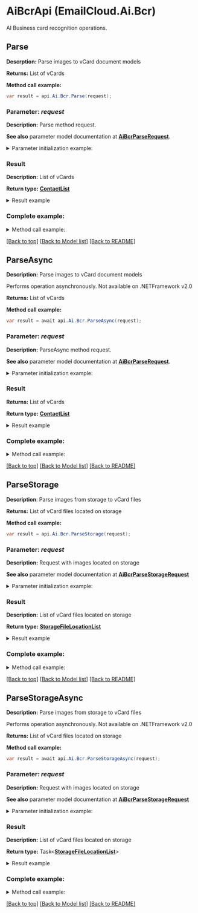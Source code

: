 # AiBcrApi (EmailCloud.Ai.Bcr)

AI Business card recognition operations.

<a name="Parse"></a>
## Parse
**Descrption:** Parse images to vCard document models             


**Returns:** List of vCards

**Method call example:**
```csharp
var result = api.Ai.Bcr.Parse(request);
```

### Parameter: *request*

**Description:** Parse method request.

**See also** parameter model documentation at [**AiBcrParseRequest**](AiBcrParseRequest.md).

<details>
    <summary>Parameter initialization example:</summary>

```csharp
var request = new AiBcrParseRequest
{ 
    File = new MemoryStream(File.ReadAllBytes("/path/to/image.png")),
    Countries = "us",
    Languages = "en",
    IsSingle = true
};
```

</details>

### Result

**Description:** List of vCards

**Return type:** [**ContactList**](ContactList.md)

<details>
    <summary>Result example</summary>

```csharp
result = new ContactList
{
    Value = new List<ContactDto>
    {
        new ContactDto
        {
            Attachments = new List<Attachment>
            {
                new Attachment
                {
                    Name = "attachment.txt",
                    Base64Data = "U29tZSBmaWxlIGNvbnRlbnQ="
                }
            },
            DisplayName = "Alex Thomas",
            EmailAddresses = new List<EmailAddress>
            {
                new EmailAddress
                {
                    Category = new EnumWithCustom<EmailAddressCategory>
                    {
                        Value = "Custom",
                        Description = "Partners"
                    },
                    DisplayName = "Alex Thomas Partners",
                    Preferred = true,
                    Address = "email@aspose.com"
                }
            },
            Gender = "Male",
            GivenName = "Alex",
            PhoneNumbers = new List<PhoneNumber>
            {
                new PhoneNumber
                {
                    Category = new EnumWithCustom<PhoneNumberCategory>
                    {
                        Value = "Office"
                    },
                    Number = "+49 211 4247 21",
                    Preferred = true
                }
            },
            Profession = "GENERAL DIRECTOR",
            Surname = "Thomas",
            Urls = new List<Url>
            {
                new Url
                {
                    Category = new EnumWithCustom<UrlCategory>
                    {
                        Value = "Work"
                    },
                    Preferred = true,
                    Href = "www.aspose.com"
                }
            }
        }
    }
};
```

</details>

### Complete example:

<details>
    <summary>Method call example:</summary>

```csharp
var api = new EmailCloud(appKey, appSid);

// Prepare parameters:
var request = new AiBcrParseRequest
{ 
    File = new MemoryStream(File.ReadAllBytes("/path/to/image.png")),
    Countries = "us",
    Languages = "en",
    IsSingle = true
};

// Call method:
var result = api.Ai.Bcr.Parse(request);

// Result example:
result = new ContactList
{
    Value = new List<ContactDto>
    {
        new ContactDto
        {
            Attachments = new List<Attachment>
            {
                new Attachment
                {
                    Name = "attachment.txt",
                    Base64Data = "U29tZSBmaWxlIGNvbnRlbnQ="
                }
            },
            DisplayName = "Alex Thomas",
            EmailAddresses = new List<EmailAddress>
            {
                new EmailAddress
                {
                    Category = new EnumWithCustom<EmailAddressCategory>
                    {
                        Value = "Custom",
                        Description = "Partners"
                    },
                    DisplayName = "Alex Thomas Partners",
                    Preferred = true,
                    Address = "email@aspose.com"
                }
            },
            Gender = "Male",
            GivenName = "Alex",
            PhoneNumbers = new List<PhoneNumber>
            {
                new PhoneNumber
                {
                    Category = new EnumWithCustom<PhoneNumberCategory>
                    {
                        Value = "Office"
                    },
                    Number = "+49 211 4247 21",
                    Preferred = true
                }
            },
            Profession = "GENERAL DIRECTOR",
            Surname = "Thomas",
            Urls = new List<Url>
            {
                new Url
                {
                    Category = new EnumWithCustom<UrlCategory>
                    {
                        Value = "Work"
                    },
                    Preferred = true,
                    Href = "www.aspose.com"
                }
            }
        }
    }
};
```

</details>

[[Back to top]](#) [[Back to Model list]](Models.md) [[Back to README]](README.md)

<a name="ParseAsync"></a>
## ParseAsync

**Description:** Parse images to vCard document models             

Performs operation asynchronously. Not available on .NETFramework v2.0


**Returns:** List of vCards

**Method call example:**
```csharp
var result = await api.Ai.Bcr.ParseAsync(request);
```

### Parameter: *request*

**Description:** ParseAsync method request.

**See also** parameter model documentation at [**AiBcrParseRequest**](AiBcrParseRequest.md).

<details>
    <summary>Parameter initialization example:</summary>

```csharp
var request = new AiBcrParseRequest
{ 
    File = new MemoryStream(File.ReadAllBytes("/path/to/image.png")),
    Countries = "us",
    Languages = "en",
    IsSingle = true
};
```

</details>

### Result

**Returns:** List of vCards

**Return type:** [**ContactList**](ContactList.md)

<details>
    <summary>Result example</summary>

```csharp
result = new ContactList
{
    Value = new List<ContactDto>
    {
        new ContactDto
        {
            Attachments = new List<Attachment>
            {
                new Attachment
                {
                    Name = "attachment.txt",
                    Base64Data = "U29tZSBmaWxlIGNvbnRlbnQ="
                }
            },
            DisplayName = "Alex Thomas",
            EmailAddresses = new List<EmailAddress>
            {
                new EmailAddress
                {
                    Category = new EnumWithCustom<EmailAddressCategory>
                    {
                        Value = "Custom",
                        Description = "Partners"
                    },
                    DisplayName = "Alex Thomas Partners",
                    Preferred = true,
                    Address = "email@aspose.com"
                }
            },
            Gender = "Male",
            GivenName = "Alex",
            PhoneNumbers = new List<PhoneNumber>
            {
                new PhoneNumber
                {
                    Category = new EnumWithCustom<PhoneNumberCategory>
                    {
                        Value = "Office"
                    },
                    Number = "+49 211 4247 21",
                    Preferred = true
                }
            },
            Profession = "GENERAL DIRECTOR",
            Surname = "Thomas",
            Urls = new List<Url>
            {
                new Url
                {
                    Category = new EnumWithCustom<UrlCategory>
                    {
                        Value = "Work"
                    },
                    Preferred = true,
                    Href = "www.aspose.com"
                }
            }
        }
    }
};
```

</details>

### Complete example:

<details>
    <summary>Method call example:</summary>

```csharp
var api = new EmailCloud(appKey, appSid);

// Prepare parameters:
var request = new AiBcrParseRequest
{ 
    File = new MemoryStream(File.ReadAllBytes("/path/to/image.png")),
    Countries = "us",
    Languages = "en",
    IsSingle = true
};

// Call method:
var result = await api.Ai.Bcr.ParseAsync(request);

result = new ContactList
{
    Value = new List<ContactDto>
    {
        new ContactDto
        {
            Attachments = new List<Attachment>
            {
                new Attachment
                {
                    Name = "attachment.txt",
                    Base64Data = "U29tZSBmaWxlIGNvbnRlbnQ="
                }
            },
            DisplayName = "Alex Thomas",
            EmailAddresses = new List<EmailAddress>
            {
                new EmailAddress
                {
                    Category = new EnumWithCustom<EmailAddressCategory>
                    {
                        Value = "Custom",
                        Description = "Partners"
                    },
                    DisplayName = "Alex Thomas Partners",
                    Preferred = true,
                    Address = "email@aspose.com"
                }
            },
            Gender = "Male",
            GivenName = "Alex",
            PhoneNumbers = new List<PhoneNumber>
            {
                new PhoneNumber
                {
                    Category = new EnumWithCustom<PhoneNumberCategory>
                    {
                        Value = "Office"
                    },
                    Number = "+49 211 4247 21",
                    Preferred = true
                }
            },
            Profession = "GENERAL DIRECTOR",
            Surname = "Thomas",
            Urls = new List<Url>
            {
                new Url
                {
                    Category = new EnumWithCustom<UrlCategory>
                    {
                        Value = "Work"
                    },
                    Preferred = true,
                    Href = "www.aspose.com"
                }
            }
        }
    }
};

```

</details>

[[Back to top]](#) [[Back to Model list]](Models.md) [[Back to README]](README.md)
<a name="ParseStorage"></a>
## ParseStorage

**Description**: Parse images from storage to vCard files             


**Returns:** List of vCard files located on storage

**Method call example:**
```csharp
var result = api.Ai.Bcr.ParseStorage(request);
```

### Parameter: *request*

**Description:** Request with images located on storage

**See also** parameter model documentation at [**AiBcrParseStorageRequest**](AiBcrParseStorageRequest.md)

<details>
    <summary>Parameter initialization example:</summary>

```csharp
var request = new AiBcrParseStorageRequest
{
    OutFolder = new StorageFolderLocation
    {
        Storage = "First Storage",
        FolderPath = "VCard/files/produced/by/parser/will/be/placed/here"
    },
    Images = new List<AiBcrImageStorageFile>
    {
        new AiBcrImageStorageFile
        {
            File = new StorageFileLocation
            {
                FileName = "VCardScanImage.jpg",
                Storage = "First Storage",
                FolderPath = "image/location/on/storage"
            },
            IsSingle = true
        }
    }
};
```

</details>


### Result

**Description:** List of vCard files located on storage

**Return type:** [**StorageFileLocationList**](StorageFileLocationList.md)

<details>
    <summary>Result example</summary>

```csharp
result = new StorageFileLocationList
{
    Value = new List<StorageFileLocation>
    {
        new StorageFileLocation
        {
            FileName = "fileOnStorage.txt",
            Storage = "First Storage",
            FolderPath = "file/location/folder/on/storage"
        }
    }
};
```

</details>

### Complete example:

<details>
    <summary>Method call example:</summary>

```csharp
var api = new EmailCloud(appKey, appSid);

// Prepare parameters:
var request = new AiBcrParseStorageRequest
{
    OutFolder = new StorageFolderLocation
    {
        Storage = "First Storage",
        FolderPath = "VCard/files/produced/by/parser/will/be/placed/here"
    },
    Images = new List<AiBcrImageStorageFile>
    {
        new AiBcrImageStorageFile
        {
            File = new StorageFileLocation
            {
                FileName = "VCardScanImage.jpg",
                Storage = "First Storage",
                FolderPath = "image/location/on/storage"
            },
            IsSingle = true
        }
    }
};

// Call method:
var result = api.Ai.Bcr.ParseStorage(request);

// Result example:
result = new StorageFileLocationList
{
    Value = new List<StorageFileLocation>
    {
        new StorageFileLocation
        {
            FileName = "fileOnStorage.txt",
            Storage = "First Storage",
            FolderPath = "file/location/folder/on/storage"
        }
    }
};
```

</details>

[[Back to top]](#) [[Back to Model list]](Models.md) [[Back to README]](README.md)

<a name="ParseStorageAsync"></a>
## ParseStorageAsync

**Description:** Parse images from storage to vCard files             

Performs operation asynchronously. Not available on .NETFramework v2.0


**Returns:** List of vCard files located on storage

**Method call example:**
```csharp
var result = await api.Ai.Bcr.ParseStorageAsync(request);
```

### Parameter: *request*

**Description:** Request with images located on storage

**See also** parameter model documentation at [**AiBcrParseStorageRequest**](AiBcrParseStorageRequest.md)

<details>
    <summary>Parameter initialization example:</summary>

```csharp
var request = new AiBcrParseStorageRequest
{
    OutFolder = new StorageFolderLocation
    {
        Storage = "First Storage",
        FolderPath = "VCard/files/produced/by/parser/will/be/placed/here"
    },
    Images = new List<AiBcrImageStorageFile>
    {
        new AiBcrImageStorageFile
        {
            File = new StorageFileLocation
            {
                FileName = "VCardScanImage.jpg",
                Storage = "First Storage",
                FolderPath = "image/location/on/storage"
            },
            IsSingle = true
        }
    }
};
```

</details>


### Result

**Description:** List of vCard files located on storage

**Return type:** Task<[**StorageFileLocationList**](StorageFileLocationList.md)>

<details>
    <summary>Result example</summary>

```csharp
result = new StorageFileLocationList
{
    Value = new List<StorageFileLocation>
    {
        new StorageFileLocation
        {
            FileName = "fileOnStorage.txt",
            Storage = "First Storage",
            FolderPath = "file/location/folder/on/storage"
        }
    }
};
```

</details>

### Complete example:

<details>
    <summary>Method call example:</summary>

```csharp
var api = new EmailCloud(appKey, appSid);

// Prepare parameters:
var request = new AiBcrParseStorageRequest
{
    OutFolder = new StorageFolderLocation
    {
        Storage = "First Storage",
        FolderPath = "VCard/files/produced/by/parser/will/be/placed/here"
    },
    Images = new List<AiBcrImageStorageFile>
    {
        new AiBcrImageStorageFile
        {
            File = new StorageFileLocation
            {
                FileName = "VCardScanImage.jpg",
                Storage = "First Storage",
                FolderPath = "image/location/on/storage"
            },
            IsSingle = true
        }
    }
};

// Call method:
var result = await api.Ai.Bcr.ParseStorageAsync(request);

//Result example:
result = new StorageFileLocationList
{
    Value = new List<StorageFileLocation>
    {
        new StorageFileLocation
        {
            FileName = "fileOnStorage.txt",
            Storage = "First Storage",
            FolderPath = "file/location/folder/on/storage"
        }
    }
};

```

</details>

[[Back to top]](#) [[Back to Model list]](Models.md) [[Back to README]](README.md)
